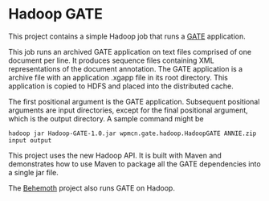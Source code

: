 Hadoop GATE
===========

This project contains a simple Hadoop job that runs a [GATE](http://gate.ac.uk/ "GATE") application.

This job runs an archived GATE application on text files comprised of one document per line. It produces sequence files
containing XML representations of the document annotation. The GATE application is a archive file with an
application .xgapp file in its root directory. This application is copied to HDFS and placed into the distributed
cache.

The first positional argument is the GATE application. Subsequent positional arguments are input directories,
except for the final positional argument, which is the output directory. A sample command might be

	hadoop jar Hadoop-GATE-1.0.jar wpmcn.gate.hadoop.HadoopGATE ANNIE.zip input output

This project uses the new Hadoop API. It is built with Maven and demonstrates how to use Maven to package all the
GATE dependencies into a single jar file.

The [Behemoth](https://github.com/jnioche/behemoth) project also runs GATE on Hadoop.